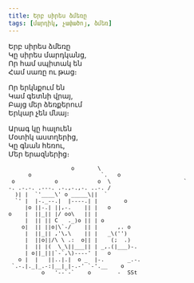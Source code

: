 ```yaml
---
title: Երբ սիրես ձմեռը
tags: [մարդիկ, չափածոյ, ձմեռ]
---
```


Երբ սիրես ձմեռը  
Կը սիրես մարդկանց,  
Որ համ սպիտակ են  
Համ սառը ու թաց։

Որ երկնքում են  
Կամ գետնի վրայ,  
Բայց մեր ձեռքերում  
Երկար չեն մնայ։

Արագ կը հալուեն  
Մօտիկ աստղերից,  
Կը գնան հեռու,  
Մեր երազներից։

<pre style="font-size: 11px; line-height: 13px;">
                   o       \
      o                     `.   o
 o            o            o  \                      `
-. .-.-. .---. .-.,-.,-. ..-. /
  )| |  `'____\' o _____\||  `
  `' |  |-._--.|  |----.| |        o
     |o ||-.| ||,-.    || |   o
o    |  ||_|| |/ oo\   || |
     |  || || C   ._)o || | o
    o|  || ||o|\`-/    || |      ,. o
     |  ||_|| ,'\,\    || |   _\('')
     |  ||o||/\ \ .:  o|| |    (;  .)
     |  || |(  \_\||___|| | _,.(|___)-.
     | o||_|||`-`,\)----' |   o
   o |  |   ||..|.|  o _  |-.       _.-.
 `.-.|._|_.-:|__|_|-.-' `-'.__    o
          o   '--`-`    o        -  SSt
</pre>
